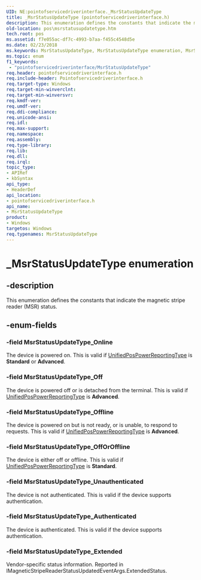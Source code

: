 ```yaml
---
UID: NE:pointofservicedriverinterface._MsrStatusUpdateType
title: _MsrStatusUpdateType (pointofservicedriverinterface.h)
description: This enumeration defines the constants that indicate the magnetic stripe reader (MSR) status.
old-location: pos\msrstatusupdatetype.htm
tech.root: pos
ms.assetid: f7e055ac-df7c-4993-b7aa-f455c4548d5e
ms.date: 02/23/2018
ms.keywords: MsrStatusUpdateType, MsrStatusUpdateType enumeration, MsrStatusUpdateType_Authenticated, MsrStatusUpdateType_Extended, MsrStatusUpdateType_Off, MsrStatusUpdateType_OffOrOffline, MsrStatusUpdateType_Offline, MsrStatusUpdateType_Online, MsrStatusUpdateType_Unauthenticated, _MsrStatusUpdateType, pointofservicedriverinterface/MsrStatusUpdateType, pointofservicedriverinterface/MsrStatusUpdateType_Authenticated, pointofservicedriverinterface/MsrStatusUpdateType_Extended, pointofservicedriverinterface/MsrStatusUpdateType_Off, pointofservicedriverinterface/MsrStatusUpdateType_OffOrOffline, pointofservicedriverinterface/MsrStatusUpdateType_Offline, pointofservicedriverinterface/MsrStatusUpdateType_Online, pointofservicedriverinterface/MsrStatusUpdateType_Unauthenticated, pos.msrstatusupdatetype
ms.topic: enum
f1_keywords:
 - "pointofservicedriverinterface/MsrStatusUpdateType"
req.header: pointofservicedriverinterface.h
req.include-header: Pointofservicedriverinterface.h
req.target-type: Windows
req.target-min-winverclnt: 
req.target-min-winversvr: 
req.kmdf-ver: 
req.umdf-ver: 
req.ddi-compliance: 
req.unicode-ansi: 
req.idl: 
req.max-support: 
req.namespace: 
req.assembly: 
req.type-library: 
req.lib: 
req.dll: 
req.irql: 
topic_type:
- APIRef
- kbSyntax
api_type:
- HeaderDef
api_location:
- pointofservicedriverinterface.h
api_name:
- MsrStatusUpdateType
product:
- Windows
targetos: Windows
req.typenames: MsrStatusUpdateType
---
```


# _MsrStatusUpdateType enumeration


## -description


This enumeration defines the constants that indicate the magnetic stripe reader (MSR) status.


## -enum-fields




### -field MsrStatusUpdateType_Online

The device is powered on. This is valid if <a href="https://docs.microsoft.com/windows-hardware/drivers/ddi/pointofservicecommontypes/ne-pointofservicecommontypes-driverunifiedpospowerreportingtype">UnifiedPosPowerReportingType</a> is <b>Standard</b> or <b>Advanced</b>.


### -field MsrStatusUpdateType_Off

The device is powered off or is detached from the terminal. This is valid if <a href="https://docs.microsoft.com/windows-hardware/drivers/ddi/pointofservicecommontypes/ne-pointofservicecommontypes-driverunifiedpospowerreportingtype">UnifiedPosPowerReportingType</a> is <b>Advanced</b>.


### -field MsrStatusUpdateType_Offline

The device is powered on but is not ready, or is unable, to respond to requests. This is valid if <a href="https://docs.microsoft.com/windows-hardware/drivers/ddi/pointofservicecommontypes/ne-pointofservicecommontypes-driverunifiedpospowerreportingtype">UnifiedPosPowerReportingType</a> is <b>Advanced</b>.


### -field MsrStatusUpdateType_OffOrOffline

The device is either off or offline. This is valid if <a href="https://docs.microsoft.com/windows-hardware/drivers/ddi/pointofservicecommontypes/ne-pointofservicecommontypes-driverunifiedpospowerreportingtype">UnifiedPosPowerReportingType</a> is <b>Standard</b>.


### -field MsrStatusUpdateType_Unauthenticated

The device is not authenticated. This is valid if the device supports authentication.


### -field MsrStatusUpdateType_Authenticated

The device is authenticated. This is valid if the device supports authentication.


### -field MsrStatusUpdateType_Extended

Vendor-specific status information. Reported in IMagneticStripeReaderStatusUpdatedEventArgs.ExtendedStatus.

